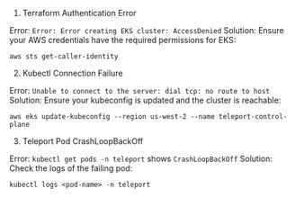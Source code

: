 1. Terraform Authentication Error

Error: `Error: Error creating EKS cluster: AccessDenied`
Solution: Ensure your AWS credentials have the required permissions for EKS:

```
aws sts get-caller-identity
```

2. Kubectl Connection Failure

Error: `Unable to connect to the server: dial tcp: no route to host`
Solution: Ensure your kubeconfig is updated and the cluster is reachable:

```
aws eks update-kubeconfig --region us-west-2 --name teleport-control-plane
```

3. Teleport Pod CrashLoopBackOff

Error: `kubectl get pods -n teleport` shows `CrashLoopBackOff`
Solution: Check the logs of the failing pod:

```
kubectl logs <pod-name> -n teleport
```

